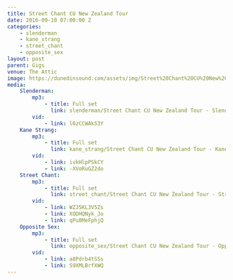```yaml
---
title: Street Chant CU New Zealand Tour
date: 2016-09-10 07:00:00 Z
categories:
    - slenderman
    - kane_strang
    - street_chant
    - opposite_sex
layout: post
parent: Gigs
venue: The Attic
image: https://dunedinsound.com/assets/img/Street%20Chant%20CU%20New%20Zealand%20Tour/cover.jpg
media:
    Slenderman:
        mp3:
            - title: Full set
              link: slenderman/Street Chant CU New Zealand Tour - Slenderman.mp3
        vid:
            - link: l6zCCWAkS3Y
    Kane Strang:
        mp3:
            - title: Full set
              link: kane_strang/Street Chant CU New Zealand Tour - Kane Strang.mp3
        vid:
            - link: ivkHlpPSkCY
            - link: -XVoRuGZ2do
    Street Chant:
        mp3:
            - title: Full set
              link: street_chant/Street Chant CU New Zealand Tour - Street Chant.mp3
        vid:
            - link: WZJ5KL3V5Zs
            - link: XODHQNyk_Jo
            - link: qPu8MeFphjQ
    Opposite Sex:
        mp3:
            - title: Full set
              link: opposite_sex/Street Chant CU New Zealand Tour - Opposite Sex.mp3
        vid:
            - link: a8Pdrb4tSSs
            - link: S9XMLBrfXWQ
---
```


